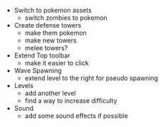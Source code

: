 - Switch to pokemon assets
	* switch zombies to pokemon
- Create defense towers
	* make them pokemon
	* make new towers
	* melee towers?
- Extend Top toolbar
	* make it easier to click
- Wave Spawning
	* extend level to the right for pseudo spawning
- Levels
	* add another level
	* find a way to increase difficulty
- Sound
	* add some sound effects if possible
